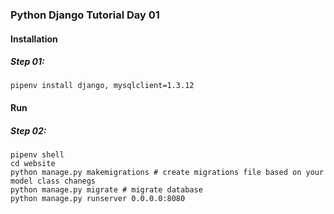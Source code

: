 ### Python Django Tutorial Day 01

#### Installation
##### Step 01:
```
pipenv install django, mysqlclient=1.3.12
```

#### Run
##### Step 02:
```
pipenv shell
cd website
python manage.py makemigrations # create migrations file based on your model class chanegs
python manage.py migrate # migrate database 
python manage.py runserver 0.0.0.0:8080
```